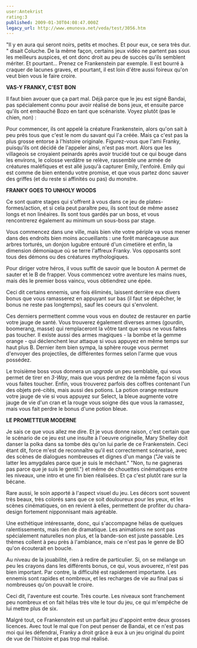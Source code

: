 ```yaml
---
user:Antekrist
rating:3
published: 2009-01-30T04:08:47.000Z
legacy_url: http://www.emunova.net/veda/test/3056.htm
---
```

"Il y en aura qui seront noirs, petits et moches. Et pour eux, ce sera très dur. " disait Coluche. De la même façon, certains jeux vidéo ne partent pas sous les meilleurs auspices, et ont donc droit au peu de succès qu'ils semblent mériter. Et pourtant... Prenez ce Frankenstein par exemple. Il est bourré à craquer de lacunes graves, et pourtant, il est loin d'être aussi foireux qu'on veut bien vous le faire croire.  

  

**VAS-Y FRANKY, C'EST BON**  

Il faut bien avouer que ça part mal. Déjà parce que le jeu est signé Bandai, pas spécialement connu pour avoir réalisé de bons jeux, et ensuite parce qu'ils ont embauché Bozo en tant que scénariste. Voyez plutôt (pas le chien, non) :  

Pour commencer, ils ont appelé la créature Frankenstein, alors qu'on sait à peu près tous que c'est le nom du savant qui l'a créée. Mais ça c'est pas la plus grosse entorse à l'histoire originale. Figurez-vous que l'ami Franky, puisqu'ils ont décidé de l'appeler ainsi, n'est pas mort. Alors que les villageois se croyaient peinards après avoir trucidé tout ce qui bouge dans les environs, le colosse verdâtre se relève, rassemble une armée de créatures maléfiques et est allé jusqu'à capturer Emily, l'enfoiré. Emily qui est comme de bien entendu votre promise, et que vous partez donc sauver des griffes (et du reste si affinités ou pas) du monstre.  

  

**FRANKY GOES TO UNHOLY WOODS**  

Ce sont quatre stages qui s'offrent à vous dans ce jeu de plates-formes/action, et si cela peut paraître peu, ils sont tout de même assez longs et non linéaires. Ils sont tous gardés par un boss, et vous rencontrerez également au minimum un sous-boss par stage.  

Vous commencez dans une ville, mais bien vite votre périple va vous mener dans des endroits bien moins accueillants : une forêt marécageuse aux arbres torturés, un donjon lugubre entouré d'un cimetière et enfin, la dimension démoniaque où se terre l'affreux Franky. Vos opposants sont tous des démons ou des créatures mythologiques.  

Pour diriger votre héros, il vous suffit de savoir que le bouton A permet de sauter et le B de frapper. Vous commencez votre aventure les mains nues, mais dès le premier boss vaincu, vous obtiendrez une épée.  

Ceci dit certains ennemis, une fois éliminés, laissent derrière eux divers bonus que vous ramasserez en appuyant sur bas (il faut se dépêcher, le bonus ne reste pas longtemps), sauf les coeurs qui s'envolent.  

Ces derniers permettent comme vous vous en doutez de restaurer en partie votre jauge de santé. Vous trouverez également diverses armes (gourdin, boomerang, masse) qui remplaceront la vôtre tant que vous ne vous faites pas toucher. Il existe aussi des armes magiques - la bombe et la gemme orange - qui déclenchent leur attaque si vous appuyez en même temps sur haut plus B. Dernier item bien sympa, la sphère rouge vous permet d'envoyer des projectiles, de différentes formes selon l'arme que vous possédez.  

Le troisième boss vous donnera un _upgrade_ un peu semblable, qui vous permet de tirer en _3-Way_, mais que vous perdrez de la même façon si vous vous faites toucher. Enfin, vous trouverez parfois des coffres contenant l'un des objets pré-cités, mais aussi des potions. La potion orange restaure votre jauge de vie si vous appuyez sur Select, la bleue augmente votre jauge de vie d'un cran et la rouge vous soigne dès que vous la ramassez, mais vous fait perdre le bonus d'une potion bleue.  

  

**LE PROMETTEUR MODERNE**  

Je sais ce que vous allez me dire. Et je vous donne raison, c'est certain que le scénario de ce jeu est une insulte à l'oeuvre originelle, Mary Shelley doit danser la polka dans sa tombe dès qu'on lui parle de ce Frankenstein. Ceci étant dit, force m'est de reconnaître qu'il est correctement scénarisé, avec des scènes de dialogues nombreuses et dignes d'un manga ("Je vais te latter les amygdales parce que je suis le méchant." "Non, tu ne gagneras pas parce que je suis le gentil.") et même de chouettes cinématiques entre les niveaux, une intro et une fin bien réalisées. Et ça c'est plutôt rare sur la bécane.  

Rare aussi, le soin apporté à l'aspect visuel du jeu. Les décors sont souvent très beaux, très colorés sans que ce soit douloureux pour les yeux, et les scènes cinématiques, on en revient à elles, permettent de profiter du chara-design fortement nipponnisant mais agréable.  

Une esthétique intéressante, donc, qui s'accompagne hélas de quelques ralentissements, mais rien de dramatique. Les animations ne sont pas spécialement naturelles non plus, et la bande-son est juste passable. Les thèmes collent à peu près à l'ambiance, mais ce n'est pas le genre de BO qu'on écouterait en boucle.  

Au niveau de la jouabilité, rien à redire de particulier. Si, on se mélange un peu les crayons dans les différents bonus, ce qui, vous avouerez, n'est pas bien important. Par contre, la difficulté est rapidement importante. Les ennemis sont rapides et nombreux, et les recharges de vie au final pas si nombreuses qu'on pouvait le croire.  

Ceci dit, l'aventure est courte. Très courte. Les niveaux sont franchement peu nombreux et on fait hélas très vite le tour du jeu, ce qui m'empêche de lui mettre plus de six.  

  

Malgré tout, ce Frankenstein est un parfait jeu d'appoint entre deux grosses licences. Avec tout le mal que l'on peut penser de Bandai, et ce n'est pas moi qui les défendrai, Franky a droit grâce à eux à un jeu original du point de vue de l'histoire et pas trop mal réalisé.